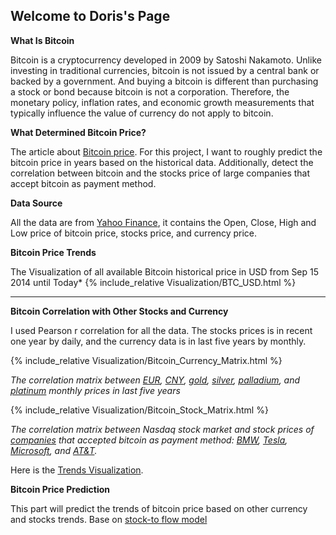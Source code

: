 ## Welcome to Doris's Page

**What Is Bitcoin** 

Bitcoin is a cryptocurrency developed in 2009 by Satoshi Nakamoto. Unlike investing in traditional currencies, bitcoin is not issued by a central bank or backed by a government. And buying a bitcoin is different than purchasing a stock or bond because bitcoin is not a corporation. Therefore, the monetary policy, inflation rates, and economic growth measurements that typically influence the value of currency do not apply to bitcoin. 

**What Determined Bitcoin Price?** 

The article about [Bitcoin price](https://www.thebalance.com/who-sets-bitcoin-s-price-391278). For this project, I want to roughly predict the bitcoin price in years based on the historical data. Additionally, detect the correlation between bitcoin and the stocks price of large companies that accept bitcoin as payment method. 

**Data Source**

All the data are from [Yahoo Finance](https://finance.yahoo.com/), it contains the Open, Close, High and Low price of bitcoin price, stocks price, and currency price. 

**Bitcoin Price Trends**


The Visualization of all available Bitcoin historical price in USD from Sep 15 2014 until Today* 
{% include_relative Visualization/BTC_USD.html %}

****

**Bitcoin Correlation with Other Stocks and Currency**

I used Pearson r correlation for all the data. The stocks prices is in recent one year by daily, and the currency data is in last five years by monthly. 

{% include_relative Visualization/Bitcoin_Currency_Matrix.html %} 

*The correlation matrix between [EUR](https://finance.yahoo.com/quote/EURUSD=X?p=EURUSD=X&.tsrc=fin-srch), [CNY](https://finance.yahoo.com/quote/CNY=X?p=CNY=X&.tsrc=fin-srch), [gold](https://finance.yahoo.com/quote/GOLD?p=GOLD&.tsrc=fin-srch), [silver](https://finance.yahoo.com/quote/SI=F?p=SI=F&.tsrc=fin-srch), [palladium](https://finance.yahoo.com/quote/PA=F?p=PA=F&.tsrc=fin-srch), and [platinum](https://finance.yahoo.com/quote/PL=F?p=PL=F&.tsrc=fin-srch) monthly prices in last five years*

{% include_relative Visualization/Bitcoin_Stock_Matrix.html %}

*The correlation matrix between Nasdaq stock market and stock prices of [companies](https://www.insidermonkey.com/blog/5-biggest-companies-that-accept-bitcoin-915752/3/) that accepted bitcoin as payment method: [BMW](https://finance.yahoo.com/quote/BMW.DE/history?p=BMW.DE), [Tesla](https://finance.yahoo.com/quote/TSLA?p=TSLA&.tsrc=fin-srch), [Microsoft](https://finance.yahoo.com/quote/MSFT?p=MSFT&.tsrc=fin-srch), and [AT&T](https://finance.yahoo.com/quote/T?p=T&.tsrc=fin-srch).*


Here is the [Trends Visualization](trends.md).

**Bitcoin Price Prediction** 

This part will predict the trends of bitcoin price based on other currency and stocks trends. Base on [stock-to flow model](https://medium.com/@100trillionUSD/modeling-bitcoins-value-with-scarcity-91fa0fc03e25)